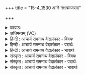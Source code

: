 +++
title = "15-4_1530 अग्ने नक्षत्रमजरमा"

+++
<details><summary>पदपाठः</summary>

अ꣡ग्ने꣢꣯। न꣡क्ष꣢꣯त्रम्। अ꣣ज꣡र꣢म्। अ꣣। ज꣡र꣢꣯म्। आ। सू꣡र्य꣢꣯म्। रो꣣हयः। दि꣣वि꣢। द꣡ध꣢꣯त्। ज्यो꣡तिः꣢꣯। ज꣡ने꣢꣯भ्यः। १५३०।
</details>

<details><summary>अधिमन्त्रम् (VC)</summary>

- अग्निः
- केतुराग्नेयः
- गायत्री
- षड्जः
</details>

<details><summary>हिन्दी : आचार्य रामनाथ वेदालंकार - विषयः</summary>

आगे फिर वही विषय है।
</details>

<details><summary>हिन्दी : आचार्य रामनाथ वेदालंकार - पदार्थः</summary>

पदार्थान्वयभाषाः -  प्रथम—परमात्मा के पक्ष में। हे (अग्ने) ज्योतिर्मय, प्रकाशक, जगन्नायक परमात्मन् ! (जनेभ्यः) उत्पन्न प्राणियों के लिए (ज्योतिः) प्रकाश (दधत्) प्रदान करते हुए आपने (नक्षत्रम्) गतिमय, अपनी धुरी पर घूमनेवाले, (अजरम्) सृष्टि के आरम्भ से लेकर अब तक जीर्ण न हुए (सूर्यम्) सूर्य को (दिवि) आकाश में (आरोहयः) चढ़ाया हुआ है ॥ द्वितीय—राजा के पक्ष में। हे (अग्ने) राष्ट्रनायक राजन् ! (जनेभ्यः) प्रजाओं के लिए (ज्योतिः) विद्या का प्रकाश और बिजली का प्रकाश (दधत्) प्रदान करते हुए आपने (नक्षत्रम्) गतिमान्, (अजरम्) जीर्णता-रहित (सूर्यम्) विद्या और धर्म के सूर्य को (दिवि) राष्ट्र-गगन में (आरोहयः) चढ़ा दिया है ॥४॥
</details>

<details><summary>हिन्दी : आचार्य रामनाथ वेदालंकार - भावार्थः</summary>

भावार्थभाषाः -  जैसे परमेश्वर आकाश में वस्तुतः ही सूर्य को उत्पन्न करता है,वैसे ही जो राजा राष्ट्र में परा विद्या,अपरा विद्या और धर्म का प्रकाश करता है वह भी मानो सूर्य को उत्पन्न करता हैं ॥४॥
</details>

<details><summary>संस्कृत : आचार्य रामनाथ वेदालंकार - विषयः</summary>

अथ पुनस्तमेव विषयमाह।
</details>

<details><summary>संस्कृत : आचार्य रामनाथ वेदालंकार - पदार्थः</summary>

पदार्थान्वयभाषाः -  प्रथमः—परमात्मपरः। हे (अग्ने) ज्योतिर्मय प्रकाशक जगन्नेतः परमात्मन् ! (जनेभ्यः) जातेभ्यः प्राणिभ्यः (ज्योतिः) प्रकाशम् (दधत्) प्रयच्छन् सन् त्वम् (नक्षत्रम्) गतिमयम्, स्वधुरि परिभ्रमन्तम्। [नक्षत्राणि नक्षतेर्गतिकर्मणः। निरु० ३।२०।] (अजरम्) आसृष्टेरद्यावधि अजीर्णम् (सूर्यम्) आदित्यम् (दिवि) आकाशे (आ रोहयः) आरोहितवानसि ॥ द्वितीयः—नृपतिपरः। हे (अग्ने) राष्ट्रनायक राजन् (जनेभ्यः) प्रजाभ्यः (ज्योतिः) विद्याप्रकाशं विद्युत्प्रकाशं च (दधत्) जनयन् त्वम् (नक्षत्रम्) गतिमन्तम्, (अजरम्) जीर्णतारहतिम् (सूर्यम्) विद्याया धर्मस्य च आदित्यम् (दिवि) राष्ट्रगगने (आरोहयः) आरोहितवानसि ॥४॥
</details>

<details><summary>संस्कृत : आचार्य रामनाथ वेदालंकार - भावार्थः</summary>

भावार्थभाषाः -  यथा परमेश्वरो गगने वस्तुत एव सूर्यं जनयति तथैव यो राजा राष्ट्रे पराविद्याया अपराविद्याया धर्मस्य च प्रकाशं करोति सोऽपि सूर्यमिव जनयतीत्युच्यते ॥४॥
</details>